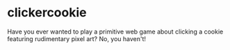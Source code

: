 # clickercookie
Have you ever wanted to play a primitive web game about clicking a cookie featuring rudimentary pixel art?
No, you haven't!

